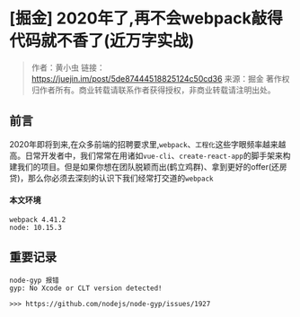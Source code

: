 # [掘金] 2020年了,再不会webpack敲得代码就不香了(近万字实战)

> 作者：黄小虫
> 链接：https://juejin.im/post/5de87444518825124c50cd36
> 来源：掘金
> 著作权归作者所有。商业转载请联系作者获得授权，非商业转载请注明出处。



## 前言

2020年即将到来,在众多前端的招聘要求里,`webpack`、`工程化`这些字眼频率越来越高。日常开发者中，我们常常在用诸如`vue-cli`、`create-react-app`的脚手架来构建我们的项目。但是如果你想在团队脱颖而出(鹤立鸡群)、拿到更好的offer(还房贷)，那么你必须去深刻的认识下我们经常打交道的`webpack`



#### 本文环境

```
webpack 4.41.2
node: 10.15.3
```

## 重要记录
```
node-gyp 报错
gyp: No Xcode or CLT version detected!

>>> https://github.com/nodejs/node-gyp/issues/1927
```
